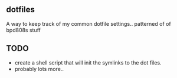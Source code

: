 dotfiles
--------

A way to keep track of my common dotfile settings.. patterned of of bpd808s stuff

TODO
----

  * create a shell script that will init the symlinks to the dot files.
  * probably lots more..
